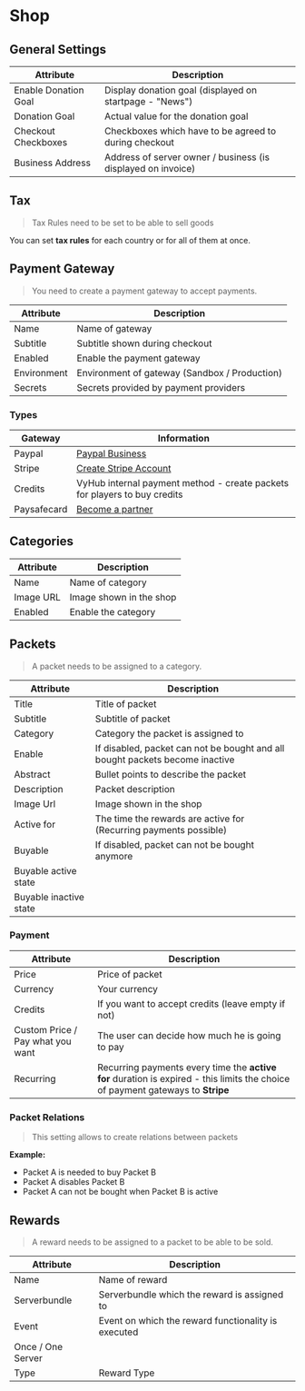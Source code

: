 # Shop

## General Settings

| Attribute | Description |
| --- | --- |
| Enable Donation Goal | Display donation goal (displayed on startpage - "News") |
| Donation Goal | Actual value for the donation goal |
| Checkout Checkboxes | Checkboxes which have to be agreed to during checkout |
| Business Address | Address of server owner / business (is displayed on invoice) |

## Tax

> Tax Rules need to be set to be able to sell goods

You can set **tax rules** for each country or for all of them at once.

## Payment Gateway

> You need to create a payment gateway to accept payments.

| Attribute | Description |
| --- | --- |
| Name | Name of gateway |
| Subtitle | Subtitle shown during checkout |
| Enabled | Enable the payment gateway |
| Environment | Environment of gateway (Sandbox / Production) |
| Secrets | Secrets provided by payment providers |

### Types

| Gateway | Information |
| --- | --- |
| Paypal | [Paypal Business](https://www.paypal.com/us/business) |
| Stripe | [Create Stripe Account](https://dashboard.stripe.com/register) |
| Credits | VyHub internal payment method - create packets for players to buy credits |
| Paysafecard | [Become a partner](https://www.paysafecard.com/de/become-a-partner/) |

## Categories

| Attribute | Description |
| --- | --- |
| Name | Name of category |
| Image URL | Image shown in the shop |
| Enabled | Enable the category |

## Packets

> A packet needs to be assigned to a category.

| Attribute | Description |
| --- | --- |
| Title | Title of packet |
| Subtitle | Subtitle of packet |
| Category | Category the packet is assigned to  |
| Enable | If disabled, packet can not be bought and all bought packets become inactive |
| Abstract | Bullet points to describe the packet |
| Description | Packet description |
| Image Url | Image shown in the shop |
| Active for | The time the rewards are active for (Recurring payments possible) |
| Buyable | If disabled, packet can not be bought anymore |
| Buyable active state | |
| Buyable inactive state | |

[//]: # (TODO Explain active and inactive state)

### Payment

| Attribute | Description |
| --- | --- |
| Price | Price of packet |
| Currency | Your currency |
| Credits | If you want to accept credits (leave empty if not) |
| Custom Price / Pay what you want | The user can decide how much he is going to pay |
| Recurring | Recurring payments every time the **active for** duration is expired - this limits the choice of payment gateways to **Stripe**

### Packet Relations

> This setting allows to create relations between packets

**Example:**  
- Packet A is needed to buy Packet B
- Packet A disables Packet B
- Packet A can not be bought when Packet B is active


## Rewards

> A reward needs to be assigned to a packet to be able to be sold.

| Attribute | Description |
| --- | --- |
| Name | Name of reward |
| Serverbundle | Serverbundle which the reward is assigned to |
| Event | Event on which the reward functionality is executed |
| Once / One Server | |
| Type | Reward Type |

